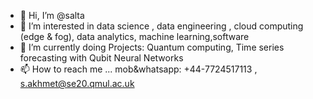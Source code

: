 - 👋 Hi, I’m @salta
- 👀 I’m interested in data science , data engineering , cloud computing (edge & fog), data analytics, machine learning,software 
- 🌱 I’m currently doing Projects: Quantum computing, Time series forecasting with Qubit Neural Networks
- 📫 How to reach me ... mob&whatsapp: +44-7724517113 ,  s.akhmet@se20.qmul.ac.uk 

<!---
salta-ak/salta-ak is a ✨ special ✨ repository because its `README.md` (this file) appears on your GitHub profile.
You can click the Preview link to take a look at your changes.
--->
